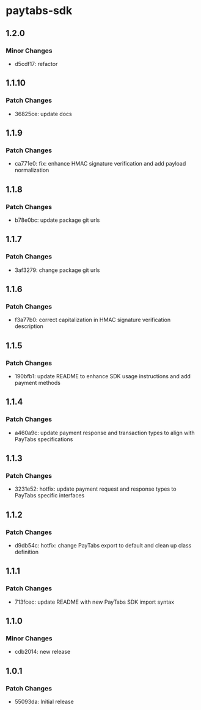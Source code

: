 # paytabs-sdk

## 1.2.0

### Minor Changes

- d5cdf17: refactor

## 1.1.10

### Patch Changes

- 36825ce: update docs

## 1.1.9

### Patch Changes

- ca771e0: fix: enhance HMAC signature verification and add payload normalization

## 1.1.8

### Patch Changes

- b78e0bc: update package git urls

## 1.1.7

### Patch Changes

- 3af3279: change package git urls

## 1.1.6

### Patch Changes

- f3a77b0: correct capitalization in HMAC signature verification description

## 1.1.5

### Patch Changes

- 190bfb1: update README to enhance SDK usage instructions and add payment methods

## 1.1.4

### Patch Changes

- a460a9c: update payment response and transaction types to align with PayTabs specifications

## 1.1.3

### Patch Changes

- 3231e52: hotfix: update payment request and response types to PayTabs specific interfaces

## 1.1.2

### Patch Changes

- d9db54c: hotfix: change PayTabs export to default and clean up class definition

## 1.1.1

### Patch Changes

- 713fcec: update README with new PayTabs SDK import syntax

## 1.1.0

### Minor Changes

- cdb2014: new release

## 1.0.1

### Patch Changes

- 55093da: Initial release
